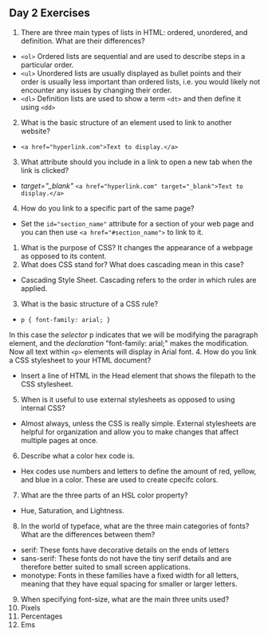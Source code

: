 ## Day 2 Exercises


1.  There are three main types of lists in HTML: ordered, unordered, and definition. What are their differences?
  - `<ol>` Ordered lists are sequential and are used to describe steps in a particular order.
  - `<ul>` Unordered lists are usually displayed as bullet points and their order is usually less important than ordered lists, i.e. you would likely not encounter any issues by changing their order.
  - `<dl>` Definition lists are used to show a term `<dt>` and then define it using `<dd>`
2.  What is the basic structure of an element used to link to another website?
  - `<a href="hyperlink.com">Text to display.</a>`
3.  What attribute should you include in a link to open a new tab when the link is clicked?
  - *target="_blank"* `<a href="hyperlink.com" target="_blank">Text to display.</a>`
4.  How do you link to a specific part of the same page?
  - Set the `id="section_name"` attribute for a section of your web page and you can then use `<a href="#section_name">` to link to it.

1.  What is the purpose of CSS? It changes the appearance of a webpage as opposed to its content.
2.  What does CSS stand for? What does cascading mean in this case?
  - Cascading Style Sheet. Cascading refers to the order in which rules are applied.
3.  What is the basic structure of a CSS rule?
  - `p {
    font-family: arial;
  }`

  In this case the *selector* p indicates that we will be modifying the paragraph element, and the *declaration* "font-family: arial;" makes the modification. Now all text within `<p>` elements will display in Arial font.
4.  How do you link a CSS stylesheet to your HTML document?
  - Insert a line of HTML in the Head element that shows the filepath to the CSS stylesheet.
5.  When is it useful to use external stylesheets as opposed to using internal CSS?
  - Almost always, unless the CSS is really simple. External stylesheets are helpful for organization and allow you to make changes that affect multiple pages at once.
6.  Describe what a color hex code is.
  - Hex codes use numbers and letters to define the amount of red, yellow, and blue in a color. These are used to create cpecifc colors.
7.  What are the three parts of an HSL color property?
  - Hue, Saturation, and Lightness.
8.  In the world of typeface, what are the three main categories of fonts? What are the differences between them?
  - serif: These fonts have decorative details on the ends of letters
  - sans-serif: These fonts do not have the tiny serif details and are therefore better suited to small screen applications.
  - monotype: Fonts in these families have a fixed width for all letters, meaning that they have equal spacing for smaller or larger letters.
9.  When specifying font-size, what are the main three units used?
  1. Pixels
  1. Percentages
  1. Ems
